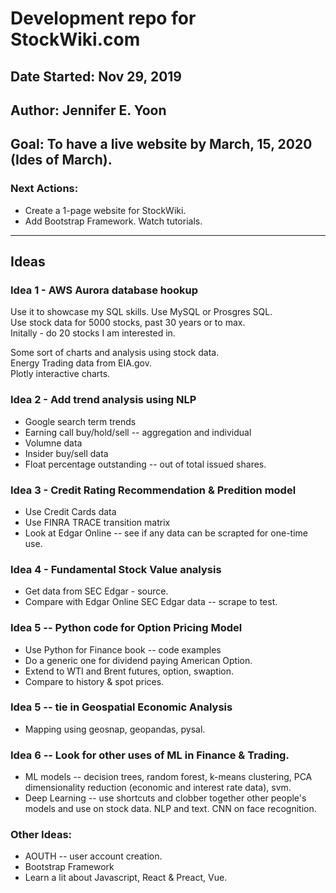 # Development repo for StockWiki.com   

## Date Started: Nov 29, 2019  

## Author: Jennifer E. Yoon  

## Goal: To have a live website by March, 15, 2020 (Ides of March).

### Next Actions:  

 * Create a 1-page website for StockWiki.  
 * Add Bootstrap Framework. Watch tutorials.    

-----------------------------------------------------  

## Ideas  

###  Idea 1 - AWS Aurora database hookup  

Use it to showcase my SQL skills.  Use MySQL or Prosgres SQL.  
Use stock data for 5000 stocks, past 30 years or to max.  
Initally - do 20 stocks I am interested in.   

Some sort of charts and analysis using stock data.  
Energy Trading data from EIA.gov.  
Plotly interactive charts.  

###  Idea 2 - Add trend analysis using NLP  

 * Google search term trends  
 * Earning call buy/hold/sell -- aggregation and individual  
 * Volumne data  
 * Insider buy/sell data  
 * Float percentage outstanding -- out of total issued shares.  
 
### Idea 3 - Credit Rating Recommendation & Predition model  

 * Use Credit Cards data  
 * Use FINRA TRACE transition matrix  
 * Look at Edgar Online -- see if any data can be scrapted for one-time use.  
 
 ### Idea 4 - Fundamental Stock Value analysis  
 
  * Get data from SEC Edgar - source.  
  * Compare with Edgar Online SEC Edgar data -- scrape to test.  
  
### Idea 5 -- Python code for Option Pricing Model  

 * Use Python for Finance book -- code examples  
 * Do a generic one for dividend paying American Option.  
 * Extend to WTI and Brent futures, option, swaption.  
 * Compare to history & spot prices.
 
### Idea 5 -- tie in Geospatial Economic Analysis  
 
 * Mapping using geosnap, geopandas, pysal.  
  
### Idea 6 -- Look for other uses of ML in Finance & Trading.  

 * ML models -- decision trees, random forest, k-means clustering, PCA dimensionality reduction (economic and interest rate data), svm.  
 * Deep Learning -- use shortcuts and clobber together other people's models and use on stock data. NLP and text. CNN on face recognition.  
  
### Other Ideas:  

 * AOUTH -- user account creation.
 * Bootstrap Framework
 * Learn a lit about Javascript, React & Preact, Vue.

  
